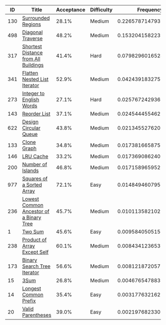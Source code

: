 |ID|Title|Acceptance|Difficulty|Frequency|
|----|-----|----|---|---|
|130|[Surrounded Regions]( https://leetcode.com/problems/surrounded-regions)|28.1%|Medium|0.2265787147939701|
|498|[Diagonal Traverse]( https://leetcode.com/problems/diagonal-traverse)|48.2%|Medium|0.15320415822322747|
|317|[Shortest Distance from All Buildings]( https://leetcode.com/problems/shortest-distance-from-all-buildings)|41.4%|Hard|0.07982960165248484|
|341|[Flatten Nested List Iterator]( https://leetcode.com/problems/flatten-nested-list-iterator)|52.9%|Medium|0.04243918327515666|
|273|[Integer to English Words]( https://leetcode.com/problems/integer-to-english-words)|27.1%|Hard|0.025767242936146868|
|143|[Reorder List]( https://leetcode.com/problems/reorder-list)|37.1%|Medium|0.0245444554627325|
|622|[Design Circular Queue]( https://leetcode.com/problems/design-circular-queue)|43.8%|Medium|0.02134552762022309|
|133|[Clone Graph]( https://leetcode.com/problems/clone-graph)|34.8%|Medium|0.017381665875995565|
|146|[LRU Cache]( https://leetcode.com/problems/lru-cache)|33.2%|Medium|0.017369086240613615|
|200|[Number of Islands]( https://leetcode.com/problems/number-of-islands)|46.8%|Medium|0.01715896595268211|
|977|[Squares of a Sorted Array]( https://leetcode.com/problems/squares-of-a-sorted-array)|72.1%|Easy|0.014849460795886216|
|236|[Lowest Common Ancestor of a Binary Tree]( https://leetcode.com/problems/lowest-common-ancestor-of-a-binary-tree)|45.7%|Medium|0.010113582102794063|
|1|[Two Sum]( https://leetcode.com/problems/two-sum)|45.6%|Easy|0.009584050515388142|
|238|[Product of Array Except Self]( https://leetcode.com/problems/product-of-array-except-self)|60.1%|Medium|0.008434123653610816|
|173|[Binary Search Tree Iterator]( https://leetcode.com/problems/binary-search-tree-iterator)|56.6%|Medium|0.008121872057349032|
|15|[3Sum]( https://leetcode.com/problems/3sum)|26.8%|Medium|0.004676547883901846|
|14|[Longest Common Prefix]( https://leetcode.com/problems/longest-common-prefix)|35.4%|Easy|0.0031776321622032783|
|20|[Valid Parentheses]( https://leetcode.com/problems/valid-parentheses)|39.0%|Easy|0.002197682330605871|
